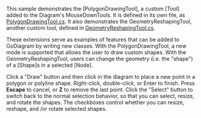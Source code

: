 This sample demonstrates the [PolygonDrawingTool], a custom [Tool] added to the Diagram's MouseDownTools.
It is defined in its own file, as [PolygonDrawingTool.cs](https://github.com/NorthwoodsSoftware/GoDiagram/blob/main/Extensions/Tools/PolygonDrawing/PolygonDrawingTool.cs).
It also demonstrates the GeometryReshapingTool, another custom tool,
defined in [GeometryReshapingTool.cs](https://github.com/NorthwoodsSoftware/GoDiagram/blob/main/Extensions/Tools/GeometryReshaping/GeometryReshapingTool.cs).

These extensions serve as examples of features that can be added to GoDiagram by writing new classes.
With the PolygonDrawingTool, a new mode is supported that allows the user to draw custom shapes.
With the GeometryReshapingTool, users can change the geometry (i.e. the "shape") of a [Shape]s in a selected [Node].

Click a "Draw" button and then click in the diagram to place a new point in a polygon or polyline shape.
Right-click, double-click, or Enter to finish.  Press **Escape** to cancel, or **Z** to remove the last point.
Click the "Select" button to switch back to the normal selection behavior, so that you can select, resize, and rotate the shapes.
The checkboxes control whether you can resize, reshape, and /or rotate selected shapes.